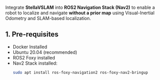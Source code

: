 
Integrate **StellaVSLAM** into **ROS2 Navigation Stack (Nav2)** to enable a robot to localize and navigate **without a prior map** using Visual-Inertial Odometry and SLAM-based localization.


## 1. Pre-requisites

- Docker Installed
- Ubuntu 20.04 (recommended)
- ROS2 Foxy installed
- Nav2 Stack installed:  
  ```bash
  sudo apt install ros-foxy-navigation2 ros-foxy-nav2-bringup
